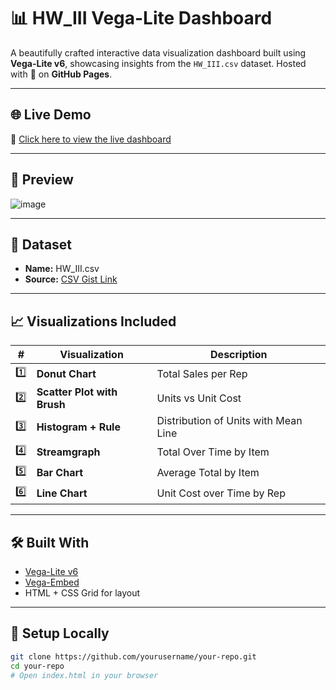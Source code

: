 # 📊 HW_III Vega-Lite Dashboard

A beautifully crafted interactive data visualization dashboard built using **Vega-Lite v6**, showcasing insights from the `HW_III.csv` dataset. Hosted with 💙 on **GitHub Pages**.

---

## 🌐 Live Demo

🔗 [Click here to view the live dashboard](https://nishant38.github.io/vega-dashboard/)

---

## 📸 Preview
![image](https://github.com/user-attachments/assets/6e8710e5-cfe4-48aa-a370-0305762688e3)



---

## 📁 Dataset

- **Name:** HW_III.csv  
- **Source:** [CSV Gist Link](https://gist.githubusercontent.com/Nishant38/a9e959e08a5d350f944cc15ab83dce9a/raw/963f9cf93c32f92093c839ef66461f88bd799768/HW_III.csv)

---

## 📈 Visualizations Included

| # | Visualization | Description |
|---|---------------|-------------|
| 1️⃣ | **Donut Chart** | Total Sales per Rep |
| 2️⃣ | **Scatter Plot with Brush** | Units vs Unit Cost |
| 3️⃣ | **Histogram + Rule** | Distribution of Units with Mean Line |
| 4️⃣ | **Streamgraph** | Total Over Time by Item |
| 5️⃣ | **Bar Chart** | Average Total by Item |
| 6️⃣ | **Line Chart** | Unit Cost over Time by Rep |

---

## 🛠️ Built With

- [Vega-Lite v6](https://vega.github.io/vega-lite/)
- [Vega-Embed](https://github.com/vega/vega-embed)
- HTML + CSS Grid for layout

---

## 🚀 Setup Locally

```bash
git clone https://github.com/yourusername/your-repo.git
cd your-repo
# Open index.html in your browser
